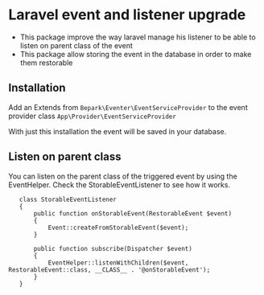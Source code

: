 # Laravel event and listener upgrade

   - This package improve the way laravel manage his listener to be able to listen on parent class of the event
   - This package allow storing the event in the database in order to make them restorable
   
## Installation

   Add an Extends from `Bepark\Eventer\EventServiceProvider` to the event provider class `App\Provider\EventServiceProvider`
    
   With just this installation the event will be saved in your database.
      
## Listen on parent class

   You can listen on the parent class of the triggered event by using the EventHelper.
   Check the StorableEventListener to see how it works.
   
       class StorableEventListener
       {
           public function onStorableEvent(RestorableEvent $event)
           {
               Event::createFromStorableEvent($event);
           }
       
           public function subscribe(Dispatcher $event)
           {
               EventHelper::listenWithChildren($event, RestorableEvent::class, __CLASS__ . '@onStorableEvent');
           }
       }
